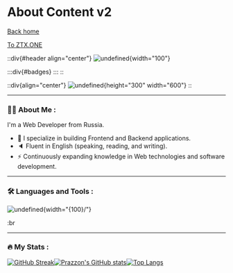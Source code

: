 # About Content v2

[Back home](/)

[To ZTX.ONE](https://ztx.one)

::div{#header align="center"}
![undefined](https://i.giphy.com/media/v1.Y2lkPTc5MGI3NjExeDZnaWZkOTk3NGx0dDlubDZmcHUzZWE1YXpkd2d1ZGk1YTJqc2JzdiZlcD12MV9pbnRlcm5hbF9naWZfYnlfaWQmY3Q9cw/RN8FdaB6T1bkkI5n4I/giphy.gif){width="100"}

  :::div{#badges}
  :::
::

::div{align="center"}
![undefined](https://media.giphy.com/media/dWesBcTLavkZuG35MI/giphy.gif){height="300" width="600"}
::

---

### 👨‍💻 About Me :

I'm a Web Developer from Russia.

- 🔭 I specialize in building Frontend and Backend applications.
- 🔈 Fluent in English (speaking, reading, and writing).
- ⚡ Continuously expanding knowledge in Web technologies and software development.

---

### 🛠 Languages and Tools :

![undefined](https://skillicons.dev/icons?i=html,css,tailwindcss,javascript,typescript,vue,nuxtjs,nodejs,git,linux,docker){width="{100}/"}

\:br

---

### 🔥 My Stats :

[![GitHub Streak](https://github-readme-streak-stats.herokuapp.com?user=ztxone\&theme=dark\&hide_border=true\&border_radius=20\&mode=weekly)](https://git.io/streak-stats)[![Prazzon's GitHub stats](https://github-readme-stats.vercel.app/api?username=ztxone\&hide=contribs\&show_icons=true\&theme=vision-friendly-dark\&hide_border=true\&border_radius=20\&bg_color=151515)](https://github.com/anuraghazra/github-readme-stats)[![Top Langs](https://github-readme-stats.vercel.app/api/top-langs/?username=ztxone\&layout=pie\&theme=vision-friendly-dark\&hide_border=true\&border_radius=20\&bg_color=151515)](https://github.com/anuraghazra/github-readme-stats)
